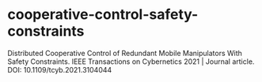 # cooperative-control-safety-constraints
Distributed Cooperative Control of Redundant Mobile Manipulators With Safety Constraints. IEEE Transactions on Cybernetics 2021 | Journal article. DOI: 10.1109/tcyb.2021.3104044
